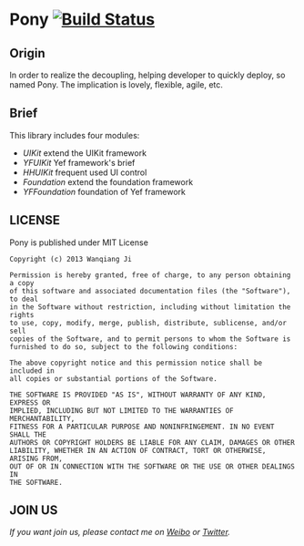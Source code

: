 # Pony  [![Build Status](https://api.travis-ci.org/jiwanqiang/Pony.png)](https://travis-ci.org/jiwanqiang/Pony)

## Origin

In order to realize the decoupling, helping developer to quickly deploy, so named Pony. The implication is lovely, flexible, agile, etc.

## Brief
   
This library includes four modules:

* *UIKit*  extend the UIKit framework
* *YFUIKit* Yef framework's brief
* *HHUIKit* frequent used UI control
* *Foundation* extend the foundation framework
* *YFFoundation* foundation of Yef framework

## LICENSE
Pony is published under MIT License

    Copyright (c) 2013 Wanqiang Ji

    Permission is hereby granted, free of charge, to any person obtaining a copy
    of this software and associated documentation files (the "Software"), to deal
    in the Software without restriction, including without limitation the rights
    to use, copy, modify, merge, publish, distribute, sublicense, and/or sell
    copies of the Software, and to permit persons to whom the Software is
    furnished to do so, subject to the following conditions:

    The above copyright notice and this permission notice shall be included in
    all copies or substantial portions of the Software.

    THE SOFTWARE IS PROVIDED "AS IS", WITHOUT WARRANTY OF ANY KIND, EXPRESS OR
    IMPLIED, INCLUDING BUT NOT LIMITED TO THE WARRANTIES OF MERCHANTABILITY,
    FITNESS FOR A PARTICULAR PURPOSE AND NONINFRINGEMENT. IN NO EVENT SHALL THE
    AUTHORS OR COPYRIGHT HOLDERS BE LIABLE FOR ANY CLAIM, DAMAGES OR OTHER
    LIABILITY, WHETHER IN AN ACTION OF CONTRACT, TORT OR OTHERWISE, ARISING FROM,
    OUT OF OR IN CONNECTION WITH THE SOFTWARE OR THE USE OR OTHER DEALINGS IN
    THE SOFTWARE.

## JOIN US
*If you want join us, please contact me on [Weibo](http://weibo.com/jiwanqiang) or [Twitter](http://twitter.com/jiwanqiang).*
    